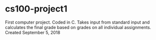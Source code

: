 # cs100-project1
First computer project. Coded in C. Takes input from standard input and calculates the final grade based on grades on all individual assignments.
Created September 5, 2018
